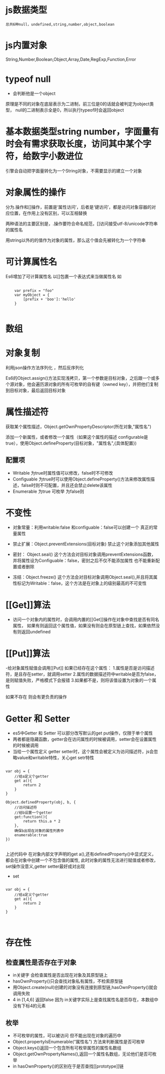 # js数据类型
    总共6种null，undefined,string,number,object,boolean

# js内置对象 
String,Number,Boolean,Object,Array,Date,RegExp,Function,Error

# typeof null 
- 会判断他是一个object

原理是不同的对象在底层表示为二进制，前三位是0的话就会被判定为object类型，
    null的二进制表示全是0，所以执行typeof时会返回object
# 基本数据类型string number，字面量有时会有需求获取长度，访问其中某个字符，给数字小数进位

引擎会自动把字面量转化为一个String对象，不需要显示的建立一个对象

# 对象属性的操作
分为.操作和[]操作，前置是‘属性访问’，后者是‘键访问’，都是访问对象容器的对应位置，在作用上没有区别，可以互相替换

两种语法的主要区别是，.操作要符合命名规范，[]访问接受utf-8/unicode字符串的属性名

用string以外的的值作为对象的属性，那么这个值会先被转化为一个字符串

# 可计算属性名

Es6增加了可计算属性名 以[]包裹一个表达式来当做属性名
如
<pre>
    <code>
    var prefix = "foo"
    var myObject = {
        [prefix + 'boo']:'hello'
    }
    </code>
</pre>

# 数组
# 对象复制

利用json操作方法序列化 ，然后反序列化

Es6的Object.assign()方法实现浅拷贝，第一个参数是目标对象，之后跟一个或多个源对象，他会遍历源对象的所有可枚举的自有键（owned key），并把他们复制到目标对象，最后返回目标对象

# 属性描述符

获取某个属性描述，Object.getOwnPropertyDescriptor(所在对象,"属性名")

添加一个新属性，或者修改一个属性（如果这个属性的描述 configurable是true），使用Object.defineProperty(目标对象，"属性名",{具体配置})

## 配置项
- Writable 为true时属性值可以修改，false时不可修改
- Configuable 为true时可以使用Object.defineProperty()方法来修改属性描述，false时则不可配置，并且还会禁止delete该属性
- Enumerable 为true 可枚举 为false则

# 不变性

- 对象常量：利用writable:false 和configuable：false可以创建一个 真正的常量属性
- 禁止扩展：Object.preventExtensions(目标对象) 禁止这个对象添加其他属性
- 密封： Object.seal() 这个方法会对目标对象调用preventExtensions函数，并将属性设为Configuable：false，密封之后不仅不能添加属性 也不能重新配置或者删除

- 冻结：Object.freeze() 这个方法会对目标对象调用Object.seal(),并且将其属性标记为Writable：false，这个方法是在对象上的级别最高的不可变性

# [[Get]]算法

- 访问一个对象内的属性时，会调用内置的[[Get]]操作在对象中查找是否有同名属性，
如果有则返回这个属性值，如果没有则会在原型链上查找，如果依然没有则返回undefined

# [[Put]]算法

-给对象属性赋值会调用[[Put]]
如果已经存在这个属性：
1.属性是否是访问描述符，是且存在setter，就调用setter
2.属性的数据描述符中writable是否为false，是则赋值失败，严格模式下会报错
3.如果都不是，则将该值设置为对象的一个属性

如果不存在 则会有更负责的操作

# Getter 和 Setter
- es5中Getter 和 Setter 可以部分改写默认的get put操作，仅限于单个属性
- 两者都是隐藏函数，getter会在访问属性的时候被调用，setter会在设置属性的时候被调用
- 当给一个属性定义 getter setter时，这个属性会被定义为访问描述符，js会忽略value和writable特性，关心get setr特性
<pre>
<code>
var obj = {
    //给a定义个getter
    get a(){
        return 2
    }
}

Object.definedProperty(obj, b, {
    //访问描述符
    //给b设置一个getter
    get:function(){
        return this.a * 2
    },
    确保b出现在对象的属性列表中
    enumerable:true
})
</code>
</pre>
上述代码中 在对象内部文字声明的get a(),还有definedProperty()中显式定义，都会在对象中创建一个不包含值的属性, 此时对象的属性无法进行赋值或者修改，set操作没意义,getter setter最好成对出现

- set
<pre>
<code>
var obj = {
    //给a定义个getter
    get a(){
        return 2
    }
}
</code>

</pre>

# 存在性

## 检查属性是否存在于对象

- in关键字 会检查属性是否出现在对象及其原型链上
- hasOwnProperty()只会查找对象私有属性，不检索原型链
- 用Object.create(null)创建的对象没有连接到原型链,hasOwnProperty()就会调用失败
- 4 in [1,4,6] 返回false 因为 in关键字实际上是查找属性名是否存在，本数组中没有下标4的元素

## 枚举

- 不可枚举的属性，可以被访问 但不能出现在对象的遍历中
- Object.propertyIsEnumerable(“属性名”) 方法来判断属性是否可枚举
- Object.keys()返回一个包含所有可枚举属性的属性名数组
- Object.getOwnPropertyNames(),返回一个属性名数组，无论他们是否可枚举
- in hasOwnProperty()的区别在于是否查找[[prototype]]链






